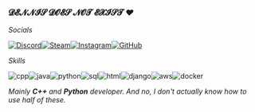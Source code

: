 ### 𝓓𝓔𝓝𝓝𝓘𝓢 𝓓𝓞𝓔𝓢 𝓝𝓞𝓣 𝓔𝓧𝓘𝓢𝓣 _❤_

_Socials_

[![Discord](https://img.shields.io/badge/-@zperk-white?logo=discord&logoColor=white&color=5865F2&style=for-the-badge)](https://discord.com/users/328414435951509505)[![Steam](https://img.shields.io/badge/-zperk-white?logo=steam&logoColor=white&color=000001&style=for-the-badge)](https://steamcommunity.com/id/zperk)[![Instagram](https://img.shields.io/badge/-@at.sso-white?logo=instagram&logoColor=white&color=E4405F&style=for-the-badge)](https://www.instagram.com/at.sso/)[![GitHub](https://img.shields.io/badge/-at–sso-white?logo=github&logoColor=white&color=181717&style=for-the-badge)](https://guthib.com/)

_Skills_

![cpp](https://img.shields.io/badge/-C++-white?logo=cplusplus&logoColor=white&color=00599c&style=for-the-badge)![java](https://img.shields.io/badge/-JAVA-white?logo=oracle&logoColor=white&color=F80000&style=for-the-badge)![python](https://img.shields.io/badge/-PYTHON-white?logo=python&logoColor=white&color=3776AB&style=for-the-badge)![sql](https://img.shields.io/badge/-SQL-white?logo=sqlite&logoColor=white&color=003B57&style=for-the-badge)![html](https://img.shields.io/badge/-HTML-white?logo=html5&logoColor=white&color=E34F26&style=for-the-badge)![django](https://img.shields.io/badge/-DJANGO-white?logo=django&logoColor=white&color=092E20&style=for-the-badge)![aws](https://img.shields.io/badge/-AWS-white?logo=amazonwebservices&logoColor=white&color=232F3E&style=for-the-badge)![docker](https://img.shields.io/badge/-DOCKER-white?logo=docker&logoColor=white&color=2496ED&style=for-the-badge)

_Mainly **C++** and **Python** developer. And no, I don't actually know how to use half of these._
